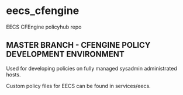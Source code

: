# eecs_cfengine
EECS CFEngine policyhub repo

## MASTER BRANCH - CFENGINE POLICY DEVELOPMENT ENVIRONMENT

Used for developing policies on fully managed sysadmin administrated hosts.

Custom policy files for EECS can be found in services/eecs.
